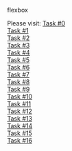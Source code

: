flexbox

Please visit:
[Task #0](https://itssamaribrahim.github.io/alx-frontend-for-fun/flexbox/0-index.html)\
[Task #1](https://itssamaribrahim.github.io/alx-frontend-for-fun/flexbox/1-index.html)\
[Task #2](https://itssamaribrahim.github.io/alx-frontend-for-fun/flexbox/2-index.html)\
[Task #3](https://itssamaribrahim.github.io/alx-frontend-for-fun/flexbox/3-index.html)\
[Task #4](https://itssamaribrahim.github.io/alx-frontend-for-fun/flexbox/4-index.html)\
[Task #5](https://itssamaribrahim.github.io/alx-frontend-for-fun/flexbox/5-index.html)\
[Task #6](https://itssamaribrahim.github.io/alx-frontend-for-fun/flexbox/6-index.html)\
[Task #7](https://itssamaribrahim.github.io/alx-frontend-for-fun/flexbox/7-index.html)\
[Task #8](https://itssamaribrahim.github.io/alx-frontend-for-fun/flexbox/8-index.html)\
[Task #9](https://itssamaribrahim.github.io/alx-frontend-for-fun/flexbox/9-index.html)\
[Task #10](https://itssamaribrahim.github.io/alx-frontend-for-fun/flexbox/10-article.html)\
[Task #11](https://itssamaribrahim.github.io/alx-frontend-for-fun/flexbox/11-article.html)\
[Task #12](https://itssamaribrahim.github.io/alx-frontend-for-fun/flexbox/12-article.html)\
[Task #13](https://itssamaribrahim.github.io/alx-frontend-for-fun/flexbox/13-article.html)\
[Task #14](https://itssamaribrahim.github.io/alx-frontend-for-fun/flexbox/14-article.html)\
[Task #15](https://itssamaribrahim.github.io/alx-frontend-for-fun/flexbox/100-article.html)\
[Task #16](https://itssamaribrahim.github.io/alx-frontend-for-fun/flexbox/101-index.html)
